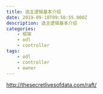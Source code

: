```yaml
---
title: 选主逻辑基本介绍
date: 2019-09-18T09:58:55.000Z
description: 选主逻辑基本介绍
categories:
    - 框架
    - odl
    - controller
tags:
    - odl
    - controller
    - owner
---  
```

  
  
http://thesecretlivesofdata.com/raft/
  